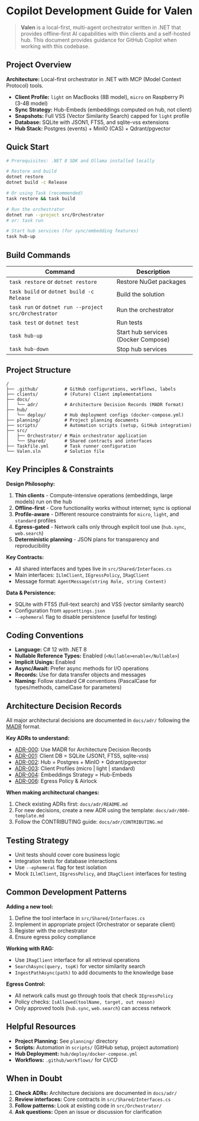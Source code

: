 # Copilot Development Guide for Valen

> **Valen** is a local-first, multi-agent orchestrator written in .NET that provides offline-first AI capabilities with thin clients and a self-hosted hub. This document provides guidance for GitHub Copilot when working with this codebase.

## Project Overview

**Architecture:** Local-first orchestrator in .NET with MCP (Model Context Protocol) tools.
- **Client Profile:** `light` on MacBooks (8B model), `micro` on Raspberry Pi (3-4B model)
- **Sync Strategy:** Hub-Embeds (embeddings computed on hub, not client)
- **Snapshots:** Full VSS (Vector Similarity Search) capped for `light` profile
- **Database:** SQLite with JSON1, FTS5, and sqlite-vss extensions
- **Hub Stack:** Postgres (events) + MinIO (CAS) + Qdrant/pgvector

## Quick Start

```bash
# Prerequisites: .NET 8 SDK and Ollama installed locally

# Restore and build
dotnet restore
dotnet build -c Release

# Or using Task (recommended)
task restore && task build

# Run the orchestrator
dotnet run --project src/Orchestrator
# or: task run

# Start hub services (for sync/embedding features)
task hub-up
```

## Build Commands

| Command | Description |
|---------|-------------|
| `task restore` or `dotnet restore` | Restore NuGet packages |
| `task build` or `dotnet build -c Release` | Build the solution |
| `task run` or `dotnet run --project src/Orchestrator` | Run the orchestrator |
| `task test` or `dotnet test` | Run tests |
| `task hub-up` | Start hub services (Docker Compose) |
| `task hub-down` | Stop hub services |

## Project Structure

```
/
├── .github/          # GitHub configurations, workflows, labels
├── clients/          # (Future) Client implementations
├── docs/
│   └── adr/          # Architecture Decision Records (MADR format)
├── hub/
│   └── deploy/       # Hub deployment configs (docker-compose.yml)
├── planning/         # Project planning documents
├── scripts/          # Automation scripts (setup, GitHub integration)
├── src/
│   ├── Orchestrator/ # Main orchestrator application
│   └── Shared/       # Shared contracts and interfaces
├── Taskfile.yml      # Task runner configuration
└── Valen.sln         # Solution file
```

## Key Principles & Constraints

**Design Philosophy:**
1. **Thin clients** - Compute-intensive operations (embeddings, large models) run on the hub
2. **Offline-first** - Core functionality works without internet; sync is optional
3. **Profile-aware** - Different resource constraints for `micro`, `light`, and `standard` profiles
4. **Egress-gated** - Network calls only through explicit tool use (`hub.sync`, `web.search`)
5. **Deterministic planning** - JSON plans for transparency and reproducibility

**Key Contracts:**
- All shared interfaces and types live in `src/Shared/Interfaces.cs`
- Main interfaces: `ILlmClient`, `IEgressPolicy`, `IRagClient`
- Message format: `AgentMessage(string Role, string Content)`

**Data & Persistence:**
- SQLite with FTS5 (full-text search) and VSS (vector similarity search)
- Configuration from `appsettings.json`
- `--ephemeral` flag to disable persistence (useful for testing)

## Coding Conventions

- **Language:** C# 12 with .NET 8
- **Nullable Reference Types:** Enabled (`<Nullable>enable</Nullable>`)
- **Implicit Usings:** Enabled
- **Async/Await:** Prefer async methods for I/O operations
- **Records:** Use for data transfer objects and messages
- **Naming:** Follow standard C# conventions (PascalCase for types/methods, camelCase for parameters)

## Architecture Decision Records

All major architectural decisions are documented in `docs/adr/` following the [MADR](https://adr.github.io/madr/) format.

**Key ADRs to understand:**
- [ADR-000](../docs/adr/ADR-000-use-madr.md): Use MADR for Architecture Decision Records
- [ADR-001](../docs/adr/ADR-001-sqlite-client.md): Client DB = SQLite (JSON1, FTS5, sqlite-vss)
- [ADR-002](../docs/adr/ADR-002-hub-stack.md): Hub = Postgres + MinIO + Qdrant/pgvector
- [ADR-003](../docs/adr/ADR-003-client-profiles.md): Client Profiles (micro | light | standard)
- [ADR-004](../docs/adr/ADR-004-hub-embeds.md): Embeddings Strategy = Hub-Embeds
- [ADR-006](../docs/adr/ADR-006-egress-airlock.md): Egress Policy & Airlock

**When making architectural changes:**
1. Check existing ADRs first: `docs/adr/README.md`
2. For new decisions, create a new ADR using the template: `docs/adr/000-template.md`
3. Follow the CONTRIBUTING guide: `docs/adr/CONTRIBUTING.md`

## Testing Strategy

- Unit tests should cover core business logic
- Integration tests for database interactions
- Use `--ephemeral` flag for test isolation
- Mock `ILlmClient`, `IEgressPolicy`, and `IRagClient` interfaces for testing

## Common Development Patterns

**Adding a new tool:**
1. Define the tool interface in `src/Shared/Interfaces.cs`
2. Implement in appropriate project (Orchestrator or separate client)
3. Register with the orchestrator
4. Ensure egress policy compliance

**Working with RAG:**
- Use `IRagClient` interface for all retrieval operations
- `SearchAsync(query, topK)` for vector similarity search
- `IngestPathAsync(path)` to add documents to the knowledge base

**Egress Control:**
- All network calls must go through tools that check `IEgressPolicy`
- Policy checks: `IsAllowed(toolName, target, out reason)`
- Only approved tools (`hub.sync`, `web.search`) can access network

## Helpful Resources

- **Project Planning:** See `planning/` directory
- **Scripts:** Automation in `scripts/` (GitHub setup, project automation)
- **Hub Deployment:** `hub/deploy/docker-compose.yml`
- **Workflows:** `.github/workflows/` for CI/CD

## When in Doubt

1. **Check ADRs:** Architecture decisions are documented in `docs/adr/`
2. **Review interfaces:** Core contracts in `src/Shared/Interfaces.cs`
3. **Follow patterns:** Look at existing code in `src/Orchestrator/`
4. **Ask questions:** Open an issue or discussion for clarification
